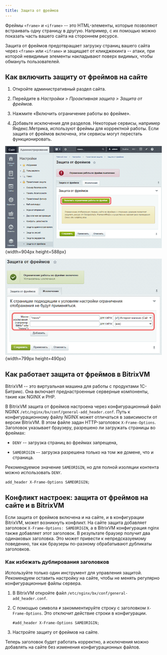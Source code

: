 ```yaml
---
title: Защита от фреймов
---
```


Фреймы `<frame>` и `<iframe>` -- это HTML-элементы, которые позволяют встраивать одну страницу в другую. Например, с их помощью можно показать часть вашего сайта на стороннем ресурсе.

Защита от фреймов предотвращает загрузку страниц вашего сайта через `<frame>` или `<iframe>` и защищает от кликджекинга -- атаки, при которой невидимые элементы накладывают поверх видимых, чтобы обмануть пользователей.

## Как включить защиту от фреймов на сайте

1. Откройте административный раздел сайта.

2. Перейдите в *Настройки > Проактивная защита > Защита от фреймов.*

3. Нажмите «Включить ограничение работы во фрейме».

4. Добавьте исключения для разделов. Некоторые сервисы, например Яндекс.Метрика, используют фреймы для корректной работы. Если защита от фреймов включена, эти сервисы могут перестать функционировать.

![](./zaschita-ot-freymov-3.png){width=904px height=588px}

![](./frame-protection.png){width=799px height=490px}

## Как работает защита от фреймов в BitrixVM

BitrixVM -- это виртуальная машина для работы с продуктами 1С-Битрикс. Она включает преднастроенные серверные компоненты, такие как NGINX и PHP.

В BitrixVM защита от фреймов настроена через конфигурационный файл NGINX `/etc/nginx/bx/conf/general-add_header.conf`. Путь к конфигурационному файлу NGINX может отличаться в зависимости от версии BitrixVM. В этом файле задан HTTP-заголовок `X-Frame-Options`. Заголовок указывает браузеру, разрешено ли загружать страницы во фреймах:

-  `DENY` -- загрузка страниц во фреймах запрещена,

-  `SAMEORIGIN` -- загрузка разрешена только на том же домене, что и страница.

Рекомендуемое значение `SAMEORIGIN`, но для полной изоляции контента можно использовать `DENY`.

```nginx
add_header X-Frame-Options SAMEORIGIN;
```

## Конфликт настроек: защита от фреймов на сайте и в BitrixVM

Если защита от фреймов включена и на сайте, и в конфигурации BitrixVM, может возникнуть конфликт. На сайте защита добавляет заголовок `X-Frame-Options: SAMEORIGIN`, а в BitrixVM конфигурация nginx также добавляет этот заголовок. В результате браузер получит два одинаковых заголовка. Это может привести к непредсказуемому поведению, так как браузеры по-разному обрабатывают дубликаты заголовков.

### Как избежать дублирования заголовков

Используйте только один инструмент для управления защитой. Рекомендуем оставить настройку на сайте, чтобы не менять регулярно конфигурационные файлы сервера.

1. В BitrixVM откройте файл `/etc/nginx/bx/conf/general-add_header.conf`.

2. С помощью символа `#` закомментируйте строку с заголовком `X-Frame-Options`. Это отключит действие строки в конфигурации.

   ```nginx
   #add_header X-Frame-Options SAMEORIGIN;
   ```

3. Настройте защиту от фреймов на сайте.

Теперь заголовок будет работать корректно, а исключения можно добавлять на сайте без изменения конфигурационных файлов.